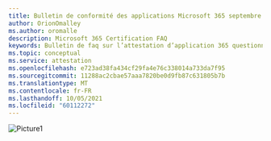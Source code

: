 ```yaml
---
title: Bulletin de conformité des applications Microsoft 365 septembre 2021
author: OrionOmalley
ms.author: oromalle
description: Microsoft 365 Certification FAQ
keywords: Bulletin de faq sur l’attestation d’application 365 questionnaire appSource
ms.topic: conceptual
ms.service: attestation
ms.openlocfilehash: e723ad38fa434cf29fa4e76c338014a733da7f95
ms.sourcegitcommit: 11288ac2cbae57aaa7820be0d9fb87c631805b7b
ms.translationtype: MT
ms.contentlocale: fr-FR
ms.lasthandoff: 10/05/2021
ms.locfileid: "60112272"
---
```

![Picture1](../media/NewsletterSept2021.jpg)
